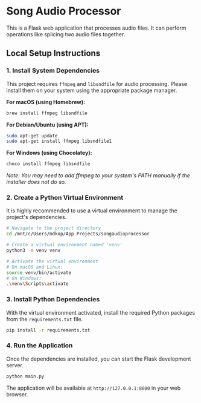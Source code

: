 # Song Audio Processor

This is a Flask web application that processes audio files. It can perform operations like splicing two audio files together.

## Local Setup Instructions

### 1. Install System Dependencies

This project requires `ffmpeg` and `libsndfile` for audio processing. Please install them on your system using the appropriate package manager.

**For macOS (using Homebrew):**
```bash
brew install ffmpeg libsndfile
```

**For Debian/Ubuntu (using APT):**
```bash
sudo apt-get update
sudo apt-get install ffmpeg libsndfile1
```

**For Windows (using Chocolatey):**
```bash
choco install ffmpeg libsndfile
```
*Note: You may need to add ffmpeg to your system's PATH manually if the installer does not do so.*

### 2. Create a Python Virtual Environment

It is highly recommended to use a virtual environment to manage the project's dependencies.

```bash
# Navigate to the project directory
cd /mnt/c/Users/mdkop/App Projects/songaudioprocessor

# Create a virtual environment named 'venv'
python3 -m venv venv

# Activate the virtual environment
# On macOS and Linux:
source venv/bin/activate
# On Windows:
.\venv\Scripts\activate
```

### 3. Install Python Dependencies

With the virtual environment activated, install the required Python packages from the `requirements.txt` file.

```bash
pip install -r requirements.txt
```

### 4. Run the Application

Once the dependencies are installed, you can start the Flask development server.

```bash
python main.py
```

The application will be available at `http://127.0.0.1:8080` in your web browser.
